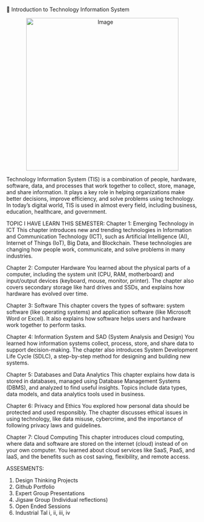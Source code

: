 📘 Introduction to Technology Information System

<p align="center">
  <img src="https://github.com/user-attachments/assets/58d1644a-a648-48ac-8d93-6f67d402c52e" alt="Image" width="400">
</p>


Technology Information System (TIS) is a combination of people, hardware, software, data, and processes that work together to collect, store, manage, and share information. It plays a key role in helping organizations make better decisions, improve efficiency, and solve problems using technology. In today’s digital world, TIS is used in almost every field, including business, education, healthcare, and government.

TOPIC I HAVE LEARN THIS SEMESTER: 
Chapter 1: Emerging Technology in ICT
This chapter introduces new and trending technologies in Information and Communication Technology (ICT), such as Artificial Intelligence (AI), Internet of Things (IoT), Big Data, and Blockchain. These technologies are changing how people work, communicate, and solve problems in many industries.

Chapter 2: Computer Hardware
You learned about the physical parts of a computer, including the system unit (CPU, RAM, motherboard) and input/output devices (keyboard, mouse, monitor, printer). The chapter also covers secondary storage like hard drives and SSDs, and explains how hardware has evolved over time.

Chapter 3: Software
This chapter covers the types of software: system software (like operating systems) and application software (like Microsoft Word or Excel). It also explains how software helps users and hardware work together to perform tasks.

Chapter 4: Information System and SAD (System Analysis and Design)
You learned how information systems collect, process, store, and share data to support decision-making. The chapter also introduces System Development Life Cycle (SDLC), a step-by-step method for designing and building new systems.

Chapter 5: Databases and Data Analytics
This chapter explains how data is stored in databases, managed using Database Management Systems (DBMS), and analyzed to find useful insights. Topics include data types, data models, and data analytics tools used in business.

Chapter 6: Privacy and Ethics
You explored how personal data should be protected and used responsibly. The chapter discusses ethical issues in using technology, like data misuse, cybercrime, and the importance of following privacy laws and guidelines.

Chapter 7: Cloud Computing
This chapter introduces cloud computing, where data and software are stored on the internet (cloud) instead of on your own computer. You learned about cloud services like SaaS, PaaS, and IaaS, and the benefits such as cost saving, flexibility, and remote access.

ASSESMENTS:
1) Design Thinking Projects
2) Github Portfolio
3) Expert Group Presentations
4) Jigsaw Group (Individual reflections)
5) Open Ended Sessions
6) Industrial Tal i, ii, iii, iv
   
